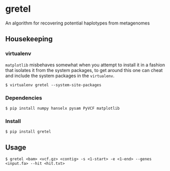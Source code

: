# gretel
An algorithm for recovering potential haplotypes from metagenomes

## Housekeeping
### virtualenv
`matplotlib` misbehaves somewhat when you attempt to install it in a fashion that
isolates it from the system packages, to get around this one can cheat and include
the system packages in the `virtualenv`.

    $ virtualenv gretel --system-site-packages

### Dependencies

    $ pip install numpy hanselx pysam PyVCF matplotlib

### Install

    $ pip install gretel

## Usage

    $ gretel <bam> <vcf.gz> <contig> -s <1-start> -e <1-end> --genes <input.fa> --hit <hit.txt>
